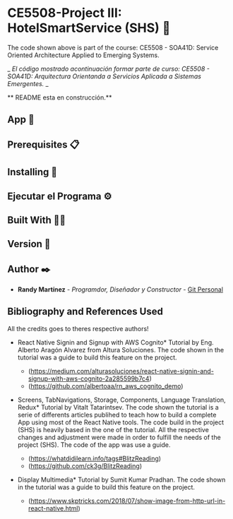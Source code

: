 # CE5508-Project III: HotelSmartService (SHS) 🚀

The code shown above is part of the course: CE5508 - SOA41D: Service Oriented Architecture Applied to Emerging Systems.

\_ _El código mostrado acontinuación formar parte de curso: CE5508 - SOA41D: Arquitectura Orientanda a Servicios Aplicada a Sistemas Emergentes._ \_

** README esta en construcción.**

## App 📲

## Prerequisites 📋

## Installing 🔧

## Ejecutar el Programa ⚙️

## Built With 👷🏻

## Version 📌

## Author ✒️

- **Randy Martínez** - _Programdor, Diseñador y Constructor_ - [Git Personal](https://github.com/randyma01)

## Bibliography and References Used

All the credits goes to theres respective authors!

- React Native Signin and Signup with AWS Cognito\*
  Tutorial by Eng. Alberto Aragón Alvarez from Altura Soluciones. The code shown in the tutorial was a guide
  to build this feature on the project.

  - (https://medium.com/alturasoluciones/react-native-signin-and-signup-with-aws-cognito-2a285599b7c4)
  - (https://github.com/albertoaa/rn_aws_cognito_demo)

- Screens, TabNavigations, Storage, Components, Language Translation, Redux\*
  Tutorial by Vitalt Tatarintsev. The code shown the tutorial is a serie of differents articles publihed to
  teach how to build a complete App using most of the React Native tools. The code build in the project (SHS)
  is heavily based in the one of the tutorial. All the respective changes and adjustment were made in order
  to fulfill the needs of the project (SHS). The code of the app was use a guide.

  - (https://whatdidilearn.info/tags#BlitzReading)
  - (https://github.com/ck3g/BlitzReading)

* Display Multimedia\*
  Tutorial by Sumit Kumar Pradhan. The code shown in the tutorial was a guide to build this feature on the
  project.

  - (https://www.skptricks.com/2018/07/show-image-from-http-url-in-react-native.html)
